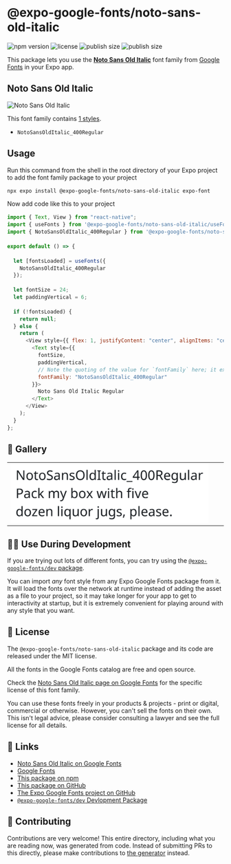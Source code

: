 # @expo-google-fonts/noto-sans-old-italic

![npm version](https://flat.badgen.net/npm/v/@expo-google-fonts/noto-sans-old-italic)
![license](https://flat.badgen.net/github/license/expo/google-fonts)
![publish size](https://flat.badgen.net/packagephobia/install/@expo-google-fonts/noto-sans-old-italic)
![publish size](https://flat.badgen.net/packagephobia/publish/@expo-google-fonts/noto-sans-old-italic)

This package lets you use the [**Noto Sans Old Italic**](https://fonts.google.com/specimen/Noto+Sans+Old+Italic) font family from [Google Fonts](https://fonts.google.com/) in your Expo app.

## Noto Sans Old Italic

![Noto Sans Old Italic](./font-family.png)

This font family contains [1 styles](#-gallery).

- `NotoSansOldItalic_400Regular`

## Usage

Run this command from the shell in the root directory of your Expo project to add the font family package to your project

```sh
npx expo install @expo-google-fonts/noto-sans-old-italic expo-font
```

Now add code like this to your project

```js
import { Text, View } from "react-native";
import { useFonts } from '@expo-google-fonts/noto-sans-old-italic/useFonts';
import { NotoSansOldItalic_400Regular } from '@expo-google-fonts/noto-sans-old-italic/400Regular';

export default () => {

  let [fontsLoaded] = useFonts({
    NotoSansOldItalic_400Regular
  });

  let fontSize = 24;
  let paddingVertical = 6;

  if (!fontsLoaded) {
    return null;
  } else {
    return (
      <View style={{ flex: 1, justifyContent: "center", alignItems: "center" }}>
        <Text style={{
          fontSize,
          paddingVertical,
          // Note the quoting of the value for `fontFamily` here; it expects a string!
          fontFamily: "NotoSansOldItalic_400Regular"
        }}>
          Noto Sans Old Italic Regular
        </Text>
      </View>
    );
  }
};
```

## 🔡 Gallery


||||
|-|-|-|
|![NotoSansOldItalic_400Regular](./400Regular/NotoSansOldItalic_400Regular.ttf.png)||||


## 👩‍💻 Use During Development

If you are trying out lots of different fonts, you can try using the [`@expo-google-fonts/dev` package](https://github.com/expo/google-fonts/tree/master/font-packages/dev#readme).

You can import _any_ font style from any Expo Google Fonts package from it. It will load the fonts over the network at runtime instead of adding the asset as a file to your project, so it may take longer for your app to get to interactivity at startup, but it is extremely convenient for playing around with any style that you want.


## 📖 License

The `@expo-google-fonts/noto-sans-old-italic` package and its code are released under the MIT license.

All the fonts in the Google Fonts catalog are free and open source.

Check the [Noto Sans Old Italic page on Google Fonts](https://fonts.google.com/specimen/Noto+Sans+Old+Italic) for the specific license of this font family.

You can use these fonts freely in your products & projects - print or digital, commercial or otherwise. However, you can't sell the fonts on their own. This isn't legal advice, please consider consulting a lawyer and see the full license for all details.

## 🔗 Links

- [Noto Sans Old Italic on Google Fonts](https://fonts.google.com/specimen/Noto+Sans+Old+Italic)
- [Google Fonts](https://fonts.google.com/)
- [This package on npm](https://www.npmjs.com/package/@expo-google-fonts/noto-sans-old-italic)
- [This package on GitHub](https://github.com/expo/google-fonts/tree/master/font-packages/noto-sans-old-italic)
- [The Expo Google Fonts project on GitHub](https://github.com/expo/google-fonts)
- [`@expo-google-fonts/dev` Devlopment Package](https://github.com/expo/google-fonts/tree/master/font-packages/dev)

## 🤝 Contributing

Contributions are very welcome! This entire directory, including what you are reading now, was generated from code. Instead of submitting PRs to this directly, please make contributions to [the generator](https://github.com/expo/google-fonts/tree/master/packages/generator) instead.
